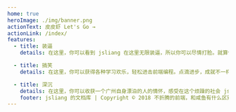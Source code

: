 ```yaml
---
home: true
heroImage: ./img/banner.png
actionText: 皮皮虾 Let's Go →
actionLink: /index/
features:
  - title: 装逼
    details: 在这里，你可以看到 jsliang 在这里无限装逼，所以你可以尽情打脸。就算你懂，没关系，打了脸再说~

  - title: 搞笑
    details: 在这里，你可以获得各种学习欢乐，轻松进击前端编程。点滴进步，成就不一样的你。

  - title: 深沉
    details: 在这里，你可以收获一个广州自身漂泊的人的情怀，感受在这个烦躁的社会 jsliang 如何安身立命。
    footer: jsliang 的文档库 | Copyright © 2018 不折腾的前端，和咸鱼有什么区别
---
```

